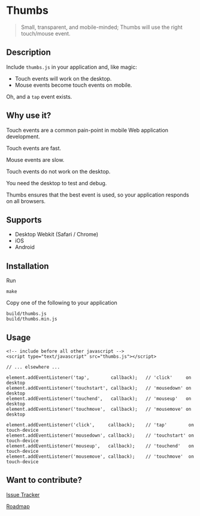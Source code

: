Thumbs
======

> Small, transparent, and mobile-minded; Thumbs will use the right touch/mouse event.

Description
-----------

Include `thumbs.js` in your application and, like magic:

- Touch events will work on the desktop.
- Mouse events become touch events on mobile.

Oh, and a `tap` event exists.

Why use it?
-----------

Touch events are a common pain-point in mobile Web application development.

Touch events are fast.

Mouse events are slow.

Touch events do not work on the desktop.

You need the desktop to test and debug.

Thumbs ensures that the best event is used, so your application responds on all browsers.

Supports
--------

  - Desktop Webkit (Safari / Chrome)
  - iOS
  - Android

Installation
------------

Run

    make

Copy one of the following to your application

    build/thumbs.js
    build/thumbs.min.js

Usage
-----

    <!-- include before all other javascript -->
    <script type="text/javascript" src="thumbs.js"></script>
    
    // ... elsewhere ...
    
    element.addEventListener('tap',        callback);   // 'click'     on desktop
    element.addEventListener('touchstart', callback);   // 'mousedown' on desktop
    element.addEventListener('touchend',   callback);   // 'mouseup'   on desktop
    element.addEventListener('touchmove',  callback);   // 'mousemove' on desktop
    
    element.addEventListener('click',     callback);    // 'tap'        on touch-device
    element.addEventListener('mousedown', callback);    // 'touchstart' on touch-device
    element.addEventListener('mouseup',   callback);    // 'touchend'   on touch-device
    element.addEventListener('mousemove', callback);    // 'touchmove'  on touch-device

Want to contribute?
-------------------

[Issue Tracker](https://github.com/mwbrooks/thumbs.js/issues)

[Roadmap](https://github.com/mwbrooks/thumbs.js/wiki)